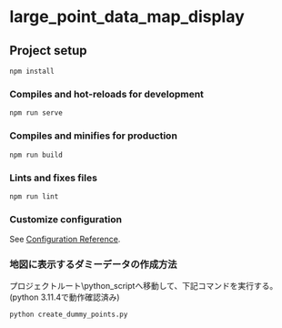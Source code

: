 # large_point_data_map_display

## Project setup
```
npm install
```

### Compiles and hot-reloads for development
```
npm run serve
```

### Compiles and minifies for production
```
npm run build
```

### Lints and fixes files
```
npm run lint
```

### Customize configuration
See [Configuration Reference](https://cli.vuejs.org/config/).

### 地図に表示するダミーデータの作成方法
プロジェクトルート\python_scriptへ移動して、下記コマンドを実行する。(python 3.11.4で動作確認済み)
```
python create_dummy_points.py
```